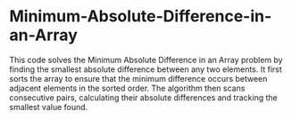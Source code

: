 # Minimum-Absolute-Difference-in-an-Array
This code solves the Minimum Absolute Difference in an Array problem by finding the smallest absolute difference between any two elements. It first sorts the array to ensure that the minimum difference occurs between adjacent elements in the sorted order. The algorithm then scans consecutive pairs, calculating their absolute differences and tracking the smallest value found.

